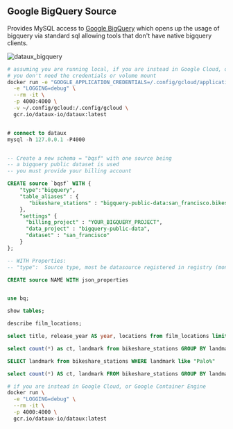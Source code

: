 
Google BigQuery Source
--------------------------------------

Provides MySQL access to [Google BigQuery](https://cloud.google.com/bigquery/)
which opens up the usage of bigquery via standard sql allowing tools that don't have native
bigquery clients.


![dataux_bigquery](https://cloud.githubusercontent.com/assets/7269/26564686/1d82180e-4499-11e7-90f5-57ee7f87310a.png)


```sh
# assuming you are running local, if you are instead in Google Cloud, or Google Container Engine
# you don't need the credentials or volume mount
docker run -e "GOOGLE_APPLICATION_CREDENTIALS=/.config/gcloud/application_default_credentials.json" \
  -e "LOGGING=debug" \
  --rm -it \
  -p 4000:4000 \
  -v ~/.config/gcloud:/.config/gcloud \
  gcr.io/dataux-io/dataux:latest
```

```sql

# connect to dataux
mysql -h 127.0.0.1 -P4000


-- Create a new schema = "bqsf" with one source being
-- a bigquery public dataset is used
-- you must provide your billing account

CREATE source `bqsf` WITH {
    "type":"bigquery",
    "table_aliases" : {
       "bikeshare_stations" : "bigquery-public-data:san_francisco.bikeshare_stations"
    },
    "settings" {
      "billing_project" : "YOUR_BIGQUERY_PROJECT",
      "data_project" : "bigquery-public-data",
      "dataset" : "san_francisco"
    }
};

-- WITH Properties:
-- "type":  Source type, most be datasource registered in registry (mongo, bigtable, etc)

CREATE source NAME WITH json_properties


use bq;

show tables;

describe film_locations;

select title, release_year AS year, locations from film_locations limit 10;

select count(*) as ct, landmark from bikeshare_stations GROUP BY landmark;

SELECT landmark from bikeshare_stations WHERE landmark like "Palo%"

select count(*) AS ct, landmark FROM bikeshare_stations GROUP BY landmark ORDER BY ct DESC LIMIT 1;


```


```sh
# if you are instead in Google Cloud, or Google Container Engine
docker run \
  -e "LOGGING=debug" \
  --rm -it \
  -p 4000:4000 \
  gcr.io/dataux-io/dataux:latest
```